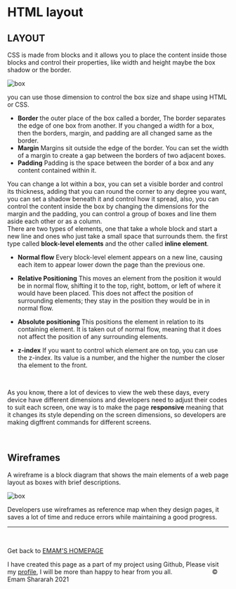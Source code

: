 # HTML layout

## LAYOUT 
CSS is made from blocks and it allows you to place the content inside those blocks and control their properties, like width and height maybe the box shadow or the border. 

![box](https://justcreative.com/wp-content/uploads/2020/04/mobile-devices-2017978_1280-1.png)


you can use those dimension to control the box size and shape using HTML or CSS.

* **Border** the outer place of the box called a border, The border separates the edge of one box from another.
If you changed a width for a box, then the borders, margin, and padding are all changed same as the border.
* **Margin**
Margins sit outside the edge of the border. You can set the width of a margin to create a gap between the borders of two adjacent boxes.
* **Padding**
Padding is the space between the border of a box and any content contained within it. 

You can change a lot within a box, you can set a visible border and control its thickness, adding that you can round the corner to any degree you want, you can set a shadow beneath it and control how it spread, also, you can control the content inside the box by changing the dimensions for the margin and the padding, you can control a group of boxes and line them aside each other or as a column.<br>
There are two types of elements, one that take a whole block and start a new line and ones who just take a small space that surrounds them. the first type called **block-level elements** and the other called **inline element**. <br> 

* **Normal flow**
Every block-level element
appears on a new line, causing
each item to appear lower down
the page than the previous one.

* **Relative Positioning**
This moves an element from the
position it would be in normal
flow, shifting it to the top, right,
bottom, or left of where it
would have been placed. This
does not affect the position of
surrounding elements; they stay
in the position they would be in
in normal flow.
* **Absolute positioning**
This positions the element
in relation to its containing
element. It is taken out of
normal flow, meaning that it
does not affect the position
of any surrounding elements.
* **z-index**
If you want to control which
element are on top, you can use
the z-index. Its value
is a number, and the higher the
number the closer tha element to the front.<br>

&nbsp;

As you know, there a lot of devices to view the web these days, every device have different dimensions and developers need to adjust their codes to suit each screen, one way is to make the page **responsive** meaning that it changes its style depending on the screen dimensions, so developers are making digffrent commands for different screens.

&nbsp;

## Wireframes

A wireframe is a block diagram that shows the main elements of a web page layout as boxes with brief descriptions.

![box](https://studio.uxpincdn.com/studio/wp-content/uploads/2015/03/SavvyO.png)

Developers use wireframes as reference map when they design pages, it saves a lot of time and reduce errors while maintaining a good progress.


<hr>
&nbsp;
&nbsp;

Get back to [EMAM'S HOMEPAGE](https://emam96.github.io/reading-notes/)

 I have created this page as a part of my project using Github, Please visit my [profile](https://github.com/Emam96), I will be more than happy to hear from you all.      &nbsp;        &nbsp;       &nbsp;   &nbsp;&nbsp;&nbsp;&nbsp;&nbsp;&nbsp;&nbsp;&nbsp;&nbsp;&nbsp;&nbsp;&nbsp;&nbsp;&nbsp;&nbsp;      © Emam Shararah 2021